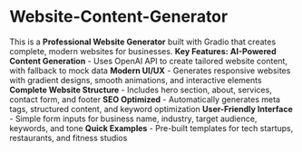 # Website-Content-Generator
This is a **Professional Website Generator** built with Gradio that creates complete, modern websites for businesses.
**Key Features:**
**AI-Powered Content Generation** - Uses OpenAI API to create tailored website content, with fallback to mock data
**Modern UI/UX** - Generates responsive websites with gradient designs, smooth animations, and interactive elements
**Complete Website Structure** - Includes hero section, about, services, contact form, and footer
**SEO Optimized** - Automatically generates meta tags, structured content, and keyword optimization
**User-Friendly Interface** - Simple form inputs for business name, industry, target audience, keywords, and tone
**Quick Examples** - Pre-built templates for tech startups, restaurants, and fitness studios

